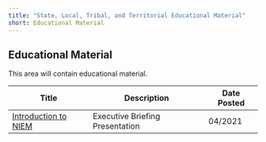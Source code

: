 ```yaml
---
title: "State, Local, Tribal, and Territorial Educational Material"
short: Educational Material
---
```


## Educational Material

This area will contain educational material.

|Title|Description|Date Posted|
|---|---|---|
|[Introduction to NIEM](/community/sltt/educational/Introduction-To-NIEM.pdf)|Executive Briefing Presentation|04/2021
